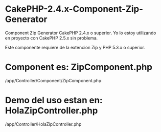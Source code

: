CakePHP-2.4.x-Component-Zip-Generator
====================================

Component Zip Generator CakePHP 2.4.x  o superior.
Yo lo estoy utilizando en proyecto con CakePHP 2.5.x sin problema.

Este componente requiere de la extencion Zip y PHP 5.3.x o superior.

Component es: ZipComponent.php
==============================
/app/Controller/Component/ZipComponent.php

Demo del uso estan en: HolaZipController.php
============================================
/app/Controller/HolaZipController.php
